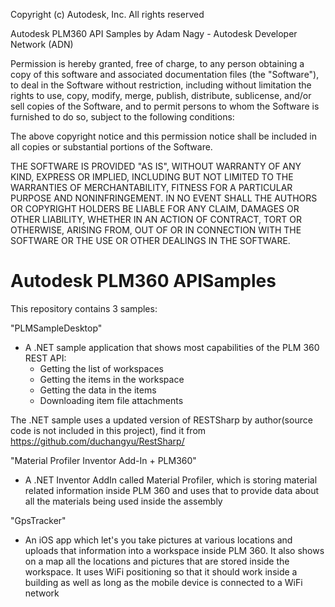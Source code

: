 Copyright (c) Autodesk, Inc. All rights reserved 

Autodesk PLM360 API Samples
by Adam Nagy - Autodesk Developer Network (ADN)


Permission is hereby granted, free of charge, to any person obtaining a copy of
this software and associated documentation files (the "Software"), to deal in
the Software without restriction, including without limitation the rights to
use, copy, modify, merge, publish, distribute, sublicense, and/or sell copies of
the Software, and to permit persons to whom the Software is furnished to do so,
subject to the following conditions:

The above copyright notice and this permission notice shall be included in all
copies or substantial portions of the Software.

THE SOFTWARE IS PROVIDED "AS IS", WITHOUT WARRANTY OF ANY KIND, EXPRESS OR
IMPLIED, INCLUDING BUT NOT LIMITED TO THE WARRANTIES OF MERCHANTABILITY, FITNESS
FOR A PARTICULAR PURPOSE AND NONINFRINGEMENT. IN NO EVENT SHALL THE AUTHORS OR
COPYRIGHT HOLDERS BE LIABLE FOR ANY CLAIM, DAMAGES OR OTHER LIABILITY, WHETHER
IN AN ACTION OF CONTRACT, TORT OR OTHERWISE, ARISING FROM, OUT OF OR IN
CONNECTION WITH THE SOFTWARE OR THE USE OR OTHER DEALINGS IN THE SOFTWARE.


Autodesk PLM360 APISamples
==================

This repository contains 3 samples:

"PLMSampleDesktop"
- A .NET sample application that shows most capabilities of the PLM 360 REST API:
    - Getting the list of workspaces
    - Getting the items in the workspace
    - Getting the data in the items
    - Downloading item file attachments

The .NET sample uses a updated version of RESTSharp by author(source code is not included in this project), find it from https://github.com/duchangyu/RestSharp/

"Material Profiler Inventor Add-In + PLM360"
- A .NET Inventor AddIn called Material Profiler, which is storing material related information inside PLM 360 and uses that to provide data about all the materials being used inside the assembly

"GpsTracker"
- An iOS app which let's you take pictures at various locations and uploads that information into a workspace inside PLM 360.
  It also shows on a map all the locations and pictures that are stored inside the workspace. It uses WiFi positioning so that it should work inside a building as well as long as the mobile device is connected to a WiFi network

